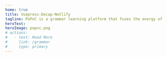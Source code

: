```yaml
---
home: true
title: Vuepress-Decap-Netlify
tagline: PoPnC is a grammar learning platform that fuses the energy of pop culture with the structure of language. By using iconic movie lines, trending song lyrics, viral memes, and social media moments, PoPnC turns traditional grammar instruction into a relatable experience.  With PoPnC, learning grammar becomes easier because it speaks the language of today's generation—where pop meets proficiency.
heroText:
heroImage: popnc.png
# actions:
#   - text: Read More
#     link: /grammar
#     type: primary
---
```


<FeaturesList />
<div class="center">
<!-- <div class="spaced">
  This template is built on VuePress, allow access and editing via DecapCMS, and is hosted on Netlify. <br><b>"Songs?"</b> you wonder... <a href="https://md.engineer/" target="_blank">The author</a> uses <a href="/songs/">songs</a> (as an example of content)
</div>
<div class="spaced">
  To use the CMS, <a href="/template/#setup">set up this template</a>, head to <a href="/admin/" target="_blank"><code>/admin/</code> path on your site</a>, and login.
  <br>Otherwise, get a feel of the CMS <a href="https://cms-demo.netlify.com/" target="_blank">here</a>.
</div> -->
</div>
